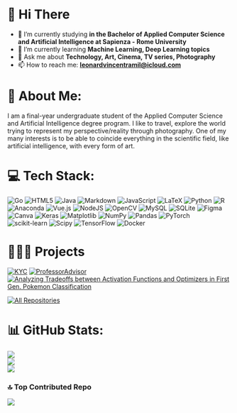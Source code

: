 # 👋 Hi There 

- 🔭 I’m currently studying **in the Bachelor of Applied Computer Science and Artificial Intelligence at Sapienza - Rome University**
- 🌱 I’m currently learning **Machine Learning, Deep Learning topics**
- 💬 Ask me about **Technology, Art, Cinema, TV series, Photography**
- 📫 How to reach me: **leonardvincentramil@icloud.com**

# 🚀 About Me:
I am a final-year undergraduate student of the Applied Computer Science and Artificial Intelligence degree program. 
I like to travel, explore the world trying to represent my perspective/reality through photography.
One of my many interests is to be able to coincide everything in the scientific field, like artificial intelligence, with every form of art.


# 💻 Tech Stack:
![Go](https://img.shields.io/badge/go-%2300ADD8.svg?style=for-the-badge&logo=go&logoColor=white) ![HTML5](https://img.shields.io/badge/html5-%23E34F26.svg?style=for-the-badge&logo=html5&logoColor=white) ![Java](https://img.shields.io/badge/java-%23ED8B00.svg?style=for-the-badge&logo=openjdk&logoColor=white) ![Markdown](https://img.shields.io/badge/markdown-%23000000.svg?style=for-the-badge&logo=markdown&logoColor=white) ![JavaScript](https://img.shields.io/badge/javascript-%23323330.svg?style=for-the-badge&logo=javascript&logoColor=%23F7DF1E) ![LaTeX](https://img.shields.io/badge/latex-%23008080.svg?style=for-the-badge&logo=latex&logoColor=white) ![Python](https://img.shields.io/badge/python-3670A0?style=for-the-badge&logo=python&logoColor=ffdd54) ![R](https://img.shields.io/badge/r-%23276DC3.svg?style=for-the-badge&logo=r&logoColor=white) ![Anaconda](https://img.shields.io/badge/Anaconda-%2344A833.svg?style=for-the-badge&logo=anaconda&logoColor=white) ![Vue.js](https://img.shields.io/badge/vue.js-%2335495e.svg?style=for-the-badge&logo=vuedotjs&logoColor=%234FC08D) ![NodeJS](https://img.shields.io/badge/node.js-6DA55F?style=for-the-badge&logo=node.js&logoColor=white) ![OpenCV](https://img.shields.io/badge/opencv-%23white.svg?style=for-the-badge&logo=opencv&logoColor=white) ![MySQL](https://img.shields.io/badge/mysql-%2300000f.svg?style=for-the-badge&logo=mysql&logoColor=white) ![SQLite](https://img.shields.io/badge/sqlite-%2307405e.svg?style=for-the-badge&logo=sqlite&logoColor=white) ![Figma](https://img.shields.io/badge/figma-%23F24E1E.svg?style=for-the-badge&logo=figma&logoColor=white) ![Canva](https://img.shields.io/badge/Canva-%2300C4CC.svg?style=for-the-badge&logo=Canva&logoColor=white) ![Keras](https://img.shields.io/badge/Keras-%23D00000.svg?style=for-the-badge&logo=Keras&logoColor=white) ![Matplotlib](https://img.shields.io/badge/Matplotlib-%23ffffff.svg?style=for-the-badge&logo=Matplotlib&logoColor=black) ![NumPy](https://img.shields.io/badge/numpy-%23013243.svg?style=for-the-badge&logo=numpy&logoColor=white) ![Pandas](https://img.shields.io/badge/pandas-%23150458.svg?style=for-the-badge&logo=pandas&logoColor=white) ![PyTorch](https://img.shields.io/badge/PyTorch-%23EE4C2C.svg?style=for-the-badge&logo=PyTorch&logoColor=white) ![scikit-learn](https://img.shields.io/badge/scikit--learn-%23F7931E.svg?style=for-the-badge&logo=scikit-learn&logoColor=white) ![Scipy](https://img.shields.io/badge/SciPy-%230C55A5.svg?style=for-the-badge&logo=scipy&logoColor=%white) ![TensorFlow](https://img.shields.io/badge/TensorFlow-%23FF6F00.svg?style=for-the-badge&logo=TensorFlow&logoColor=white) ![Docker](https://img.shields.io/badge/docker-%230db7ed.svg?style=for-the-badge&logo=docker&logoColor=white)



# 👨🏽‍💻 Projects 
[![KYC](https://github-readme-stats.vercel.app/api/pin/?username=LeoRamill&repo=KYC&border_color=ff4d00&bg_color=0D1117&title_color=6f00ff&text_color=FFFFFF&icon_color=6f00ff)](https://github.com/LeoRamill/KYC)
[![ProfessorAdvisor](https://github-readme-stats.vercel.app/api/pin/?username=LeoRamill&repo=Human-Computer-Interaction-Project&border_color=6f00ff&bg_color=0D1117&title_color=ff4d00&text_color=FFFFFF&icon_color=ff4d00)](https://github.com/LeoRamill/Human-Computer-Interaction-Project)
[![Analyzing Tradeoffs between Activation Functions and Optimizers in First Gen. Pokemon Classification](https://github-readme-stats.vercel.app/api/pin/?username=LeoRamill&repo=analyzing-tradeoffs&border_color=FDDA0D&bg_color=0D1117&title_color=FDDA0D&text_color=FFFFFF&icon_color=FDDA0D)](https://github.com/LeoRamill/analyzing-tradeoffs)

<p align="left">
  <a href="https://github.com/LeoRamill?tab=repositories" target="_blank"><img alt="All Repositories" title="All Repositories" src="https://img.shields.io/badge/-All%20Repos-2962FF?style=for-the-badge&logo=koding&logoColor=white"/></a>
</p>

# 📊 GitHub Stats:
![](https://github-readme-stats.vercel.app/api?username=LeoRamill&theme=material-palenight&hide_border=false&include_all_commits=true&count_private=false)<br/>
![](https://github-readme-streak-stats.herokuapp.com/?user=LeoRamill&theme=material-palenight&hide_border=false)<br/>
![](https://github-readme-stats.vercel.app/api/top-langs/?username=LeoRamill&theme=material-palenight&hide_border=false&include_all_commits=true&count_private=false&layout=compact)

### 🔝 Top Contributed Repo
![](https://github-contributor-stats.vercel.app/api?username=LeoRamill&limit=5&theme=dracula&combine_all_yearly_contributions=true)

<!-- Proudly created with GPRM ( https://gprm.itsvg.in ) -->
